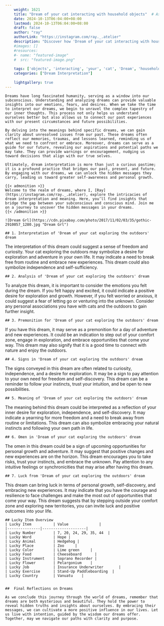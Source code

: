 ```yaml
---
    weight: 1621
    title: "Dream of your cat interacting with household objects"  # Assuming 'title' column exists
    date: 2024-10-13T06:04:00+08:00
    lastmod: 2024-10-13T06:04:00+08:00
    draft: false
    author: "ray"
    authorLink: "https://instagram.com/ray._.atelier"
    description: "Discover how 'Dream of your cat interacting with household objects' can interpret your future and uncover its significant meanings in your life."
    #images: []
    #resources:
    #- name: "featured-image"
    #  src: "featured-image.png"
    
    tags: ['objects', 'interacting', 'your', 'cat', 'Dream', 'household', 'of', 'with']
    categories: ["Dream Interpretation"]
    
    lightgallery: true
---
```

    
    Dreams have long fascinated humanity, serving as a window into our subconscious. Understanding and analyzing dreams can provide valuable insights into our emotions, fears, and desires. When we take the time to interpret our dreams, we begin to unravel the complex tapestry of our inner thoughts. This process not only helps us understand ourselves better but also allows us to connect our past experiences with our present circumstances and future possibilities.
    
    By delving into the meanings behind specific dreams, we can gain clarity about unresolved issues from our past. These dreams often reflect our memories, traumas, and lessons learned, reminding us of what we need to confront or embrace. Moreover, dreams can serve as a guide for our future, revealing our aspirations and potential paths we may take. They can provide warnings or encouragement, nudging us toward decisions that align with our true selves.
    
    Ultimately, dream interpretation is more than just a curious pastime; it is a profound practice that bridges our past, present, and future. By engaging with our dreams, we can unlock the hidden messages they carry, leading us toward greater self-awareness and personal growth.
    
    {{< admonition >}}
    Welcome to the realm of dreams, where I, [Ray](https://instagram.com/ray._.atelier), explore the intricacies of dream interpretation and meaning. Here, you’ll find insights that bridge the gap between your subconscious and conscious mind. Join me on a journey to uncover the hidden messages in your dreams.
    {{< /admonition >}}
    
    ![Dream Grl](https://cdn.pixabay.com/photo/2017/11/02/03/35/gothic-2910057_1280.jpg "Dream Grl")
    
    ## 1. Interpretation of 'Dream of your cat exploring the outdoors' dream
    
The interpretation of this dream could suggest a sense of freedom and curiosity. Your cat exploring the outdoors may symbolize a desire for exploration and adventure in your own life. It may indicate a need to break free from routine and embrace new experiences. This dream could also symbolize independence and self-sufficiency.
    
    ## 2. Analysis of 'Dream of your cat exploring the outdoors' dream
    
To analyze this dream, it is important to consider the emotions you felt during the dream. If you felt happy and excited, it could indicate a positive desire for exploration and growth. However, if you felt worried or anxious, it could suggest a fear of letting go or venturing into the unknown. Consider any personal associations you have with cats and the outdoors to gain further insight.
    
    ## 3. Premonition for 'Dream of your cat exploring the outdoors' dream
    
If you have this dream, it may serve as a premonition for a day of adventure and new experiences. It could be an indication to step out of your comfort zone, engage in exploration, and embrace opportunities that come your way. This dream may also signify that it is a good time to connect with nature and enjoy the outdoors.
    
    ## 4. Signs in 'Dream of your cat exploring the outdoors' dream
    
The signs conveyed in this dream are often related to curiosity, independence, and a desire for exploration. It may be a sign to pay attention to your own need for freedom and self-discovery. This dream can be a reminder to follow your instincts, trust your intuition, and be open to new possibilities.
    
    ## 5. Meaning of 'Dream of your cat exploring the outdoors' dream
    
The meaning behind this dream could be interpreted as a reflection of your inner desire for exploration, independence, and self-discovery. It may indicate a yearning for more freedom and a need to break away from routine or limitations. This dream can also symbolize embracing your natural instincts and following your own path in life.
    
    ## 6. Omen in 'Dream of your cat exploring the outdoors' dream
    
The omen in this dream could be a sign of upcoming opportunities for personal growth and adventure. It may suggest that positive changes and new experiences are on the horizon. This dream encourages you to take risks, trust your instincts, and embrace the unknown. Pay attention to any intuitive feelings or synchronicities that may arise after having this dream.
    
    ## 7. Luck from 'Dream of your cat exploring the outdoors' dream
    
This dream can bring luck in terms of personal growth, self-discovery, and embracing new experiences. It may indicate that you have the courage and resilience to face challenges and make the most out of opportunities that come your way. This dream suggests that by stepping outside your comfort zone and exploring new territories, you can invite luck and positive outcomes into your life.
    
    ## Lucky Item Overview
    | Lucky Item          | Value              |
    |---------------|--------------------|
    | Lucky Number        | 7, 20, 24, 29, 35, 44  |
    | Lucky Word          | Hope |
    | Lucky Animal        | Hedgehog |
    | Lucky Place         | Zoo     |
    | Lucky Color         | Lime green     |
    | Lucky Food          | Cheeseboard      |
    | Lucky Instrument    | Soprano Recorder |
    | Lucky Flower        | Pelargonium    |
    | Lucky Job           | Insurance Underwriter       |
    | Lucky Exercise      | Stand-Up Paddleboarding  |
    | Lucky Country       | Vanuatu    |
    
    
    ##  Final Reflections on Dreams
    
    As we conclude this journey through the world of dreams, remember that dreams are both mysterious and beautiful. They hold the power to reveal hidden truths and insights about ourselves. By embracing their messages, we can cultivate a more positive influence in our lives. Let us live with intention, guided by the wisdom our dreams offer. Together, may we navigate our paths with clarity and purpose.
    